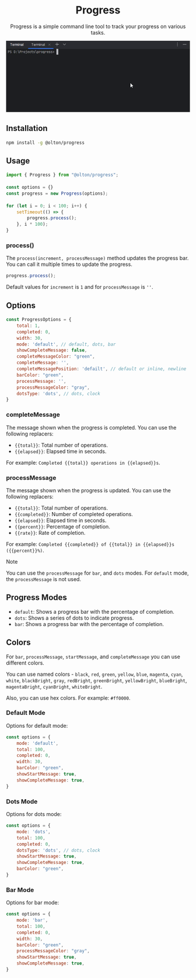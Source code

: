 <div align="center">

# Progress

Progress is a simple command line tool to track your progress on various tasks. 

</div>

<div align="center">

![Demo](progress.gif)

</div>

## Installation

```bash
npm install -g @olton/progress
```

## Usage

```js
import { Progress } from "@olton/progress";

const options = {}
const progress = new Progress(options);

for (let i = 0; i < 100; i++) {
    setTimeout(() => {
        progress.process();
    }, i * 100);
}
```

### process()

The `process(increment, processMessage)` method updates the progress bar. You can call it multiple times to update the progress.

```js
progress.process();
```

Default values for `increment` is `1` and for `processMessage` is `''`.

## Options

```js
const ProgressOptions = {
    total: 1,
    completed: 0,
    width: 30,
    mode: 'default', // default, dots, bar
    showCompleteMessage: false,
    completeMessageColor: "green",
    completeMessage: '',
    completeMessagePosition: 'defailt', // default or inline, newline
    barColor: "green",
    processMessage: '',
    processMessageColor: "gray",
    dotsType: 'dots', // dots, clock
}
```

### completeMessage
The message shown when the progress is completed. You can use the following replacers:
- `{{total}}`: Total number of operations.
- `{{elapsed}}`: Elapsed time in seconds.

For example: `Completed {{total}} operations in {{elapsed}}s`.

### processMessage
The message shown when the progress is updated. You can use the following replacers:
- `{{total}}`: Total number of operations.
- `{{completed}}`: Number of completed operations.
- `{{elapsed}}`: Elapsed time in seconds.
- `{{percent}}`: Percentage of completion.
- `{{rate}}`: Rate of completion.

For example: `Completed {{completed}} of {{total}} in {{elapsed}}s ({{percent}}%)`.

> [!NOTE]
> You can use the `processMessage` for `bar`, and `dots` modes. For `default` mode, the `processMessage` is not used.

## Progress Modes

- `default`: Shows a progress bar with the percentage of completion.
- `dots`: Shows a series of dots to indicate progress.
- `bar`: Shows a progress bar with the percentage of completion.


## Colors
For `bar`, `processMessage`, `startMessage`, and `completeMessage` you can use different colors.

You can use named colors - `black`, `red`, `green`, `yellow`, `blue`,
`magenta`, `cyan`, `white`, `blackBright`, `gray`, `redBright`, `greenBright`,
`yellowBright`, `blueBright`, `magentaBright`, `cyanBright`, `whiteBright`.

Also, you can use hex colors. For example: `#ff0000`.

### Default Mode

Options for default mode:

```js
const options = {
    mode: 'default',
    total: 100,
    completed: 0,
    width: 30,
    barColor: "green",
    showStartMessage: true,
    showCompleteMessage: true,
}
```

### Dots Mode

Options for dots mode:

```js
const options = {
    mode: 'dots',
    total: 100,
    completed: 0,
    dotsType: 'dots', // dots, clock
    showStartMessage: true,
    showCompleteMessage: true,
    barColor: "green",
}
```

### Bar Mode
Options for bar mode:

```js
const options = {
    mode: 'bar',
    total: 100,
    completed: 0,
    width: 30,
    barColor: "green",
    processMessageColor: "gray",
    showStartMessage: true,
    showCompleteMessage: true,
}
```

